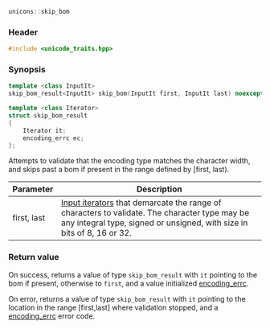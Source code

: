 ```c++
unicons::skip_bom
```

### Header

```c++
#include <unicode_traits.hpp>
```

### Synopsis
```c++
template <class InputIt>
skip_bom_result<InputIt> skip_bom(InputIt first, InputIt last) noexcept;

template <class Iterator>
struct skip_bom_result
{
    Iterator it;
    encoding_errc ec;
};

```

Attempts to validate that the encoding type matches the character width, and skips past a bom if present in the range defined by [first, last). 

Parameter   |Description
------------|------------------------------
first, last | [Input iterators](http://en.cppreference.com/w/cpp/concept/InputIterator) that demarcate the range of characters to validate. The character type may be any integral type, signed or unsigned, with size in bits of 8, 16 or 32. 

### Return value

On success, returns a value of type `skip_bom_result` with `it` pointing to the bom if present, otherwise to `first`, and a value initialized [encoding_errc](encoding_errc).

On error, returns a value of type `skip_bom_result` with `it` pointing to the location in the range [first,last] where validation stopped, and a [encoding_errc](encoding_errc) error code. 

